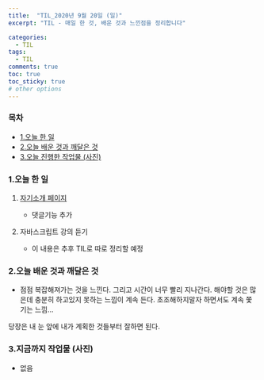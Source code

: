 ```yaml
---
title:  "TIL_2020년 9월 20일 (일)"
excerpt: "TIL - 매일 한 것, 배운 것과 느낀점을 정리합니다"

categories:
  - TIL
tags:
  - TIL
comments: true
toc: true
toc_sticky: true
# other options
---
```



<h3>목차</h3>

- [1.오늘 한 일](#1오늘-한-일)
- [2.오늘 배운 것과 깨달은 것](#2오늘-배운-것과-깨달은-것)
- [3.오늘 진행한 작업물 (사진)](#3오늘-진행한-작업물-사진)
  

### 1.오늘 한 일
    
1. [자기소개 페이지](https://hocheoljang.github.io/IntroduceMyself/index.html)
    - 댓글기능 추가 
    
2. 자바스크립트 강의 듣기
    - 이 내용은 추후 TIL로 따로 정리할 예정
            
### 2.오늘 배운 것과 깨달은 것

- 점점 복잡해져가는 것을 느낀다. 그리고 시간이 너무 빨리 지나간다.
해야할 것은 많은데 충분히 하고있지 못하는 느낌이 계속 든다.
초조해하지말자 하면서도 계속 쫓기는 느낌...

당장은 내 눈 앞에 내가 계획한 것들부터 잘하면 된다.


### 3.지금까지 작업물 (사진)

- 없음